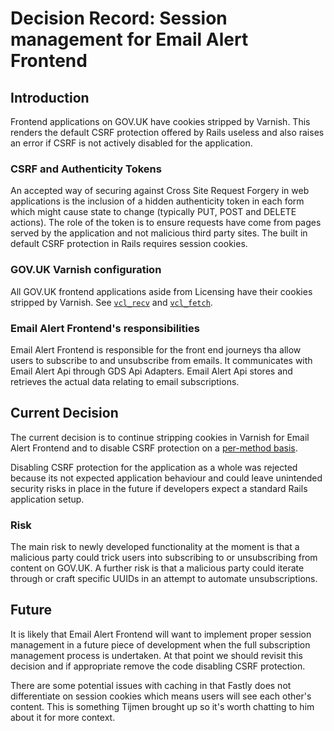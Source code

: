 # Decision Record: Session management for Email Alert Frontend

## Introduction

Frontend applications on GOV.UK have cookies stripped by Varnish. This renders the default CSRF protection offered by Rails useless and also raises an error if CSRF is not actively disabled for the application.

### CSRF and Authenticity Tokens
An accepted way of securing against Cross Site Request Forgery in web applications is the inclusion of a hidden authenticity token in each form which might cause state to change (typically PUT, POST and DELETE actions). The role of the token is to ensure requests have come from pages served by the application and not malicious third party sites. The built in default CSRF protection in Rails requires session cookies.

### GOV.UK Varnish configuration

All GOV.UK frontend applications aside from Licensing have their cookies stripped by Varnish. See [`vcl_recv`](https://github.com/alphagov/govuk-puppet/blob/a6c51d887a6501f02766b7279127b60f02037a7f/modules/varnish/templates/default.vcl.erb#L83) and [`vcl_fetch`](https://github.com/alphagov/govuk-puppet/blob/a6c51d887a6501f02766b7279127b60f02037a7f/modules/varnish/templates/default.vcl.erb#L119).

### Email Alert Frontend's responsibilities

Email Alert Frontend is responsible for the front end journeys tha allow users to subscribe to and unsubscribe from emails. It communicates with Email Alert Api through GDS Api Adapters. Email Alert Api stores and retrieves the actual data relating to email subscriptions.

## Current Decision

The current decision is to continue stripping cookies in Varnish for Email Alert Frontend and to disable CSRF protection on a [per-method basis](https://github.com/alphagov/email-alert-frontend/blob/9f786ffeccbe69753f881854f6878e77a80ddd98/app/controllers/unsubscriptions_controller.rb#L2).

Disabling CSRF protection for the application as a whole was rejected because its not expected application behaviour and could leave unintended security risks in place in the future if developers expect a standard Rails application setup.

### Risk

The main risk to newly developed functionality at the moment is that a malicious party could trick users into subscribing to or unsubscribing from content on GOV.UK. A further risk is that a malicious party could iterate through or craft specific UUIDs in an attempt to automate unsubscriptions.

## Future

It is likely that Email Alert Frontend will want to implement proper session management in a future piece of development when the full subscription management process is undertaken. At that point we should revisit this decision and if appropriate remove the code disabling CSRF protection.

There are some potential issues with caching in that Fastly does not
differentiate on session cookies which means users will see each other's
content. This is something Tijmen brought up so it's worth chatting to him about
it for more context.
